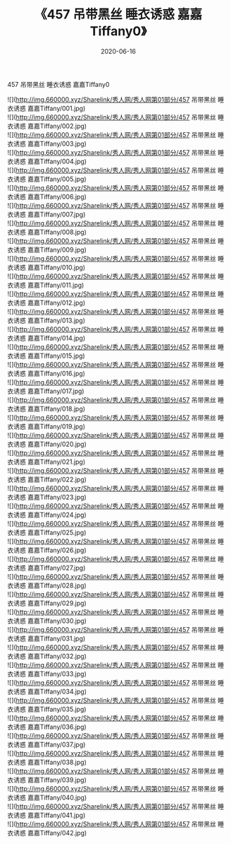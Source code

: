 ﻿---
layout: post
title:  《457 吊带黑丝 睡衣诱惑 嘉嘉Tiffany0》
date:   2020-06-16
img: http://img.660000.xyz/Sharelink/秀人网/秀人网第01部分/457 吊带黑丝 睡衣诱惑 嘉嘉Tiffany0/000.jpg
categories: [美女, 清纯, 唯美]
---

457 吊带黑丝 睡衣诱惑 嘉嘉Tiffany0

  ![](http://img.660000.xyz/Sharelink/秀人网/秀人网第01部分/457 吊带黑丝 睡衣诱惑 嘉嘉Tiffany/001.jpg) <br> ![](http://img.660000.xyz/Sharelink/秀人网/秀人网第01部分/457 吊带黑丝 睡衣诱惑 嘉嘉Tiffany/002.jpg) <br> ![](http://img.660000.xyz/Sharelink/秀人网/秀人网第01部分/457 吊带黑丝 睡衣诱惑 嘉嘉Tiffany/003.jpg) <br> ![](http://img.660000.xyz/Sharelink/秀人网/秀人网第01部分/457 吊带黑丝 睡衣诱惑 嘉嘉Tiffany/004.jpg) <br> ![](http://img.660000.xyz/Sharelink/秀人网/秀人网第01部分/457 吊带黑丝 睡衣诱惑 嘉嘉Tiffany/005.jpg) <br> ![](http://img.660000.xyz/Sharelink/秀人网/秀人网第01部分/457 吊带黑丝 睡衣诱惑 嘉嘉Tiffany/006.jpg) <br> ![](http://img.660000.xyz/Sharelink/秀人网/秀人网第01部分/457 吊带黑丝 睡衣诱惑 嘉嘉Tiffany/007.jpg) <br> ![](http://img.660000.xyz/Sharelink/秀人网/秀人网第01部分/457 吊带黑丝 睡衣诱惑 嘉嘉Tiffany/008.jpg) <br> ![](http://img.660000.xyz/Sharelink/秀人网/秀人网第01部分/457 吊带黑丝 睡衣诱惑 嘉嘉Tiffany/009.jpg) <br> ![](http://img.660000.xyz/Sharelink/秀人网/秀人网第01部分/457 吊带黑丝 睡衣诱惑 嘉嘉Tiffany/010.jpg) <br> ![](http://img.660000.xyz/Sharelink/秀人网/秀人网第01部分/457 吊带黑丝 睡衣诱惑 嘉嘉Tiffany/011.jpg) <br> ![](http://img.660000.xyz/Sharelink/秀人网/秀人网第01部分/457 吊带黑丝 睡衣诱惑 嘉嘉Tiffany/012.jpg) <br> ![](http://img.660000.xyz/Sharelink/秀人网/秀人网第01部分/457 吊带黑丝 睡衣诱惑 嘉嘉Tiffany/013.jpg) <br> ![](http://img.660000.xyz/Sharelink/秀人网/秀人网第01部分/457 吊带黑丝 睡衣诱惑 嘉嘉Tiffany/014.jpg) <br> ![](http://img.660000.xyz/Sharelink/秀人网/秀人网第01部分/457 吊带黑丝 睡衣诱惑 嘉嘉Tiffany/015.jpg) <br> ![](http://img.660000.xyz/Sharelink/秀人网/秀人网第01部分/457 吊带黑丝 睡衣诱惑 嘉嘉Tiffany/016.jpg) <br> ![](http://img.660000.xyz/Sharelink/秀人网/秀人网第01部分/457 吊带黑丝 睡衣诱惑 嘉嘉Tiffany/017.jpg) <br> ![](http://img.660000.xyz/Sharelink/秀人网/秀人网第01部分/457 吊带黑丝 睡衣诱惑 嘉嘉Tiffany/018.jpg) <br> ![](http://img.660000.xyz/Sharelink/秀人网/秀人网第01部分/457 吊带黑丝 睡衣诱惑 嘉嘉Tiffany/019.jpg) <br> ![](http://img.660000.xyz/Sharelink/秀人网/秀人网第01部分/457 吊带黑丝 睡衣诱惑 嘉嘉Tiffany/020.jpg) <br> ![](http://img.660000.xyz/Sharelink/秀人网/秀人网第01部分/457 吊带黑丝 睡衣诱惑 嘉嘉Tiffany/021.jpg) <br> ![](http://img.660000.xyz/Sharelink/秀人网/秀人网第01部分/457 吊带黑丝 睡衣诱惑 嘉嘉Tiffany/022.jpg) <br> ![](http://img.660000.xyz/Sharelink/秀人网/秀人网第01部分/457 吊带黑丝 睡衣诱惑 嘉嘉Tiffany/023.jpg) <br> ![](http://img.660000.xyz/Sharelink/秀人网/秀人网第01部分/457 吊带黑丝 睡衣诱惑 嘉嘉Tiffany/024.jpg) <br> ![](http://img.660000.xyz/Sharelink/秀人网/秀人网第01部分/457 吊带黑丝 睡衣诱惑 嘉嘉Tiffany/025.jpg) <br> ![](http://img.660000.xyz/Sharelink/秀人网/秀人网第01部分/457 吊带黑丝 睡衣诱惑 嘉嘉Tiffany/026.jpg) <br> ![](http://img.660000.xyz/Sharelink/秀人网/秀人网第01部分/457 吊带黑丝 睡衣诱惑 嘉嘉Tiffany/027.jpg) <br> ![](http://img.660000.xyz/Sharelink/秀人网/秀人网第01部分/457 吊带黑丝 睡衣诱惑 嘉嘉Tiffany/028.jpg) <br> ![](http://img.660000.xyz/Sharelink/秀人网/秀人网第01部分/457 吊带黑丝 睡衣诱惑 嘉嘉Tiffany/029.jpg) <br> ![](http://img.660000.xyz/Sharelink/秀人网/秀人网第01部分/457 吊带黑丝 睡衣诱惑 嘉嘉Tiffany/030.jpg) <br> ![](http://img.660000.xyz/Sharelink/秀人网/秀人网第01部分/457 吊带黑丝 睡衣诱惑 嘉嘉Tiffany/031.jpg) <br> ![](http://img.660000.xyz/Sharelink/秀人网/秀人网第01部分/457 吊带黑丝 睡衣诱惑 嘉嘉Tiffany/032.jpg) <br> ![](http://img.660000.xyz/Sharelink/秀人网/秀人网第01部分/457 吊带黑丝 睡衣诱惑 嘉嘉Tiffany/033.jpg) <br> ![](http://img.660000.xyz/Sharelink/秀人网/秀人网第01部分/457 吊带黑丝 睡衣诱惑 嘉嘉Tiffany/034.jpg) <br> ![](http://img.660000.xyz/Sharelink/秀人网/秀人网第01部分/457 吊带黑丝 睡衣诱惑 嘉嘉Tiffany/035.jpg) <br> ![](http://img.660000.xyz/Sharelink/秀人网/秀人网第01部分/457 吊带黑丝 睡衣诱惑 嘉嘉Tiffany/036.jpg) <br> ![](http://img.660000.xyz/Sharelink/秀人网/秀人网第01部分/457 吊带黑丝 睡衣诱惑 嘉嘉Tiffany/037.jpg) <br> ![](http://img.660000.xyz/Sharelink/秀人网/秀人网第01部分/457 吊带黑丝 睡衣诱惑 嘉嘉Tiffany/038.jpg) <br> ![](http://img.660000.xyz/Sharelink/秀人网/秀人网第01部分/457 吊带黑丝 睡衣诱惑 嘉嘉Tiffany/039.jpg) <br> ![](http://img.660000.xyz/Sharelink/秀人网/秀人网第01部分/457 吊带黑丝 睡衣诱惑 嘉嘉Tiffany/040.jpg) <br> ![](http://img.660000.xyz/Sharelink/秀人网/秀人网第01部分/457 吊带黑丝 睡衣诱惑 嘉嘉Tiffany/041.jpg) <br> ![](http://img.660000.xyz/Sharelink/秀人网/秀人网第01部分/457 吊带黑丝 睡衣诱惑 嘉嘉Tiffany/042.jpg) <br>